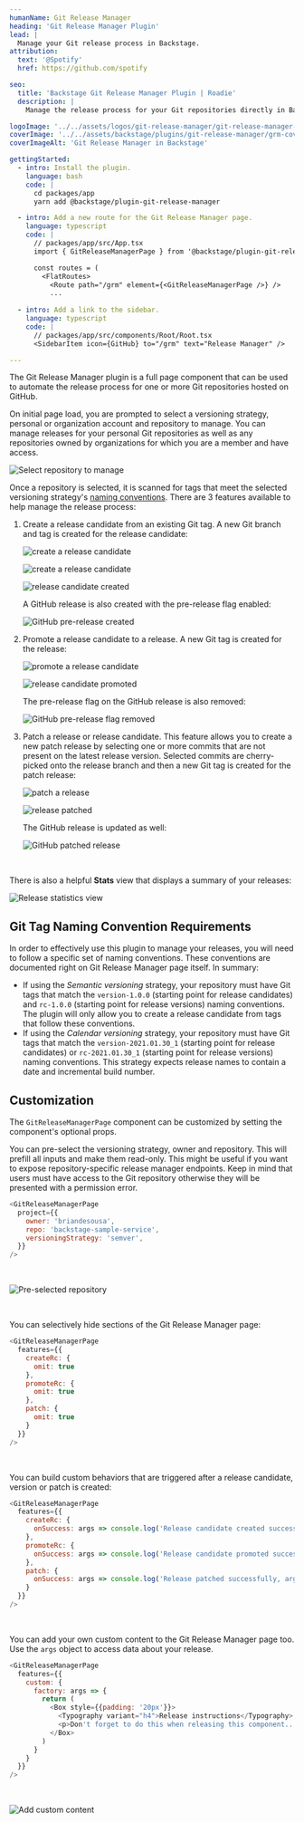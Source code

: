 ```yaml
---
humanName: Git Release Manager
heading: 'Git Release Manager Plugin'
lead: |
  Manage your Git release process in Backstage.
attribution:
  text: '@Spotify'
  href: https://github.com/spotify

seo:
  title: 'Backstage Git Release Manager Plugin | Roadie'
  description: |
    Manage the release process for your Git repositories directly in Backstage, including integration with GitHub Releases.

logoImage: '../../assets/logos/git-release-manager/git-release-manager-logo.webp'
coverImage: '../../assets/backstage/plugins/git-release-manager/grm-cover-image.webp'
coverImageAlt: 'Git Release Manager in Backstage'

gettingStarted:
  - intro: Install the plugin.
    language: bash
    code: |
      cd packages/app
      yarn add @backstage/plugin-git-release-manager

  - intro: Add a new route for the Git Release Manager page.
    language: typescript
    code: |
      // packages/app/src/App.tsx
      import { GitReleaseManagerPage } from '@backstage/plugin-git-release-manager';

      const routes = (
        <FlatRoutes>
          <Route path="/grm" element={<GitReleaseManagerPage />} />
          ...
  
  - intro: Add a link to the sidebar.
    language: typescript
    code: |
      // packages/app/src/components/Root/Root.tsx
      <SidebarItem icon={GitHub} to="/grm" text="Release Manager" />

---
```


The Git Release Manager plugin is a full page component that can be used to automate the release process for one or more Git repositories hosted on GitHub.

On initial page load, you are prompted to select a versioning strategy, personal or organization account and repository to manage. You can manage releases for your personal Git repositories as well as any repositories owned by organizations for which you are a member and have access.

![Select repository to manage](../../assets/backstage/plugins/git-release-manager/grm-select-repo.webp)

Once a repository is selected, it is scanned for tags that meet the selected versioning strategy's [naming conventions](#git-tag-naming-convention-requirements). There are 3 features available to help manage the release process:

1. Create a release candidate from an existing Git tag. A new Git branch and tag is created for the release candidate:

    ![create a release candidate](../../assets/backstage/plugins/git-release-manager/grm-create-rc.webp)

    ![create a release candidate](../../assets/backstage/plugins/git-release-manager/grm-create-rc.webp)

    ![release candidate created](../../assets/backstage/plugins/git-release-manager/grm-create-rc-result.webp)

    A GitHub release is also created with the pre-release flag enabled:

    ![GitHub pre-release created](../../assets/backstage/plugins/git-release-manager/grm-github-pre-release.webp)

2. Promote a release candidate to a release. A new Git tag is created for the release:

    ![promote a release candidate](../../assets/backstage/plugins/git-release-manager/grm-create-rc.webp)

    ![release candidate promoted ](../../assets/backstage/plugins/git-release-manager/grm-create-rc-result.webp)

    The pre-release flag on the GitHub release is also removed:

    ![GitHub pre-release flag removed](../../assets/backstage/plugins/git-release-manager/grm-github-release.webp)

3. Patch a release or release candidate. This feature allows you to create a new patch release by selecting one or more commits that are not present on the latest release version. Selected commits are cherry-picked onto the release branch and then a new Git tag is created for the patch release:

    ![patch a release](../../assets/backstage/plugins/git-release-manager/grm-patch-release.webp)

    ![release patched](../../assets/backstage/plugins/git-release-manager/grm-patch-release-result.webp)

    The GitHub release is updated as well:

    ![GitHub patched release](../../assets/backstage/plugins/git-release-manager/grm-github-patched-release.webp)

<br/>

There is also a helpful **Stats** view that displays a summary of your releases:

![Release statistics view](../../assets/backstage/plugins/git-release-manager/grm-stats.webp)

## Git Tag Naming Convention Requirements

In order to effectively use this plugin to manage your releases, you will need to follow a specific set of naming conventions. These conventions are documented right on Git Release Manager page itself. In summary:

* If using the *Semantic versioning* strategy, your repository must have Git tags that match the `version-1.0.0` (starting point for release candidates) and `rc-1.0.0` (starting point for release versions) naming conventions. The plugin will only allow you to create a release candidate from tags that follow these conventions.
* If using the *Calendar versioning* strategy, your repository must have Git tags that match the `version-2021.01.30_1` (starting point for release candidates) or `rc-2021.01.30_1` (starting point for release versions) naming conventions. This strategy expects release names to contain a date and incremental build number.

## Customization

The `GitReleaseManagerPage` component can be customized by setting the component's optional props.

You can pre-select the versioning strategy, owner and repository. This will prefill all inputs and make them read-only. This might be useful if you want to expose repository-specific release manager endpoints. Keep in mind that users must have access to the Git repository otherwise they will be presented with a permission error.

```javascript
<GitReleaseManagerPage
  project={{
    owner: 'briandesousa',
    repo: 'backstage-sample-service',
    versioningStrategy: 'semver',
  }}
/>
```
<br/>

![Pre-selected repository](../../assets/backstage/plugins/git-release-manager/grm-customized-preset.webp)

<br/>

You can selectively hide sections of the Git Release Manager page:

```javascript
<GitReleaseManagerPage
  features={{
    createRc: {
      omit: true
    },
    promoteRc: {
      omit: true
    },
    patch: {
      omit: true
    }
  }} 
/>
```
<br />

You can build custom behaviors that are triggered after a release candidate, version or patch is created:

```javascript
<GitReleaseManagerPage
  features={{
    createRc: {
      onSuccess: args => console.log('Release candidate created successfully, args: ' + JSON.stringify(args, null, 2))
    },
    promoteRc: {
      onSuccess: args => console.log('Release candidate promoted successfully, args: ' + JSON.stringify(args, null, 2))
    },
    patch: {
      onSuccess: args => console.log('Release patched successfully, args: ' + JSON.stringify(args, null, 2))
    }
  }} 
/>
```
<br/>

You can add your own custom content to the Git Release Manager page too. Use the `args` object to access data about your release.

```javascript
<GitReleaseManagerPage
  features={{
    custom: {
      factory: args => {
        return (
          <Box style={{padding: '20px'}}>
            <Typography variant="h4">Release instructions</Typography>
            <p>Don't forget to do this when releasing this component...</p>
          </Box>
        )
      }
    }
  }}
/>
```

<br/>

![Add custom content](../../assets/backstage/plugins/git-release-manager/grm-customized-new-feature.webp)
